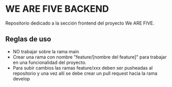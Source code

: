 
# WE ARE FIVE BACKEND

Repositorio dedicado a la sección frontend del proyecto We ARE FIVE.



## Reglas de uso

- NO trabajar sobre la rama main
- Crear una rama con nombre "feature/[nombre del feature]" para trabajar en una funcionalidad del proyecto.
- Para subir cambios las ramas feature/xxx deben ser pusheadas al repositorio y una vez allí se debe crear un pull request hacia la rama develop


  
